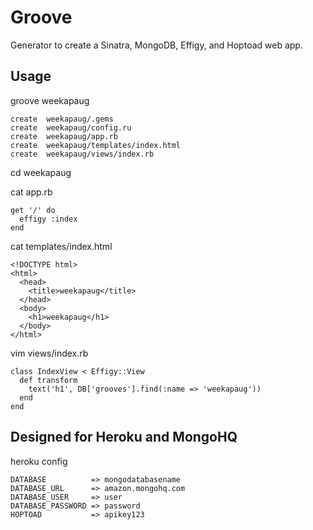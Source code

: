 Groove
======

Generator to create a Sinatra, MongoDB, Effigy, and Hoptoad web app.

Usage
-----

groove weekapaug

    create  weekapaug/.gems
    create  weekapaug/config.ru
    create  weekapaug/app.rb
    create  weekapaug/templates/index.html
    create  weekapaug/views/index.rb

cd weekapaug

cat app.rb

    get '/' do
      effigy :index
    end

cat templates/index.html

    <!DOCTYPE html>
    <html>
      <head>
        <title>weekapaug</title>
      </head>
      <body>
        <h1>weekapaug</h1>
      </body>
    </html>

vim views/index.rb

    class IndexView < Effigy::View
      def transform
        text('h1', DB['grooves'].find(:name => 'weekapaug'))
      end
    end

Designed for Heroku and MongoHQ
-------------------------------

heroku config

    DATABASE          => mongodatabasename
    DATABASE_URL      => amazon.mongohq.com
    DATABASE_USER     => user
    DATABASE_PASSWORD => password
    HOPTOAD           => apikey123
